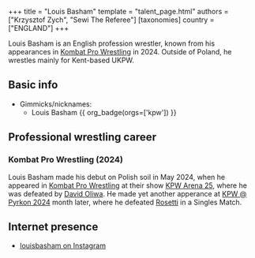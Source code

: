 +++
title = "Louis Basham"
template = "talent_page.html"
authors = ["Krzysztof Zych", "Sewi The Referee"]
[taxonomies]
country = ["ENGLAND"]
+++

Louis Basham is an English profession wrestler, known from his appearances in [Kombat Pro Wrestling](@/o/kpw.md) in 2024. Outside of Poland, he wrestles mainly for Kent-based UKPW.

## Basic info

* Gimmicks/nicknames:
  - Louis Basham {{ org_badge(orgs=['kpw']) }}

## Professional wrestling career

### Kombat Pro Wrestling (2024)

Louis Basham made his debut on Polish soil in May 2024, when he appeared in [Kombat Pro Wrestling](@/o/kpw.md) at their show [KPW Arena 25](@/e/kpw/2024-05-17-kpw-arena-25.md), where he was defeated by [David Oliwa](@/w/david-oliwa.md). He made yet another apperance at [KPW @ Pyrkon 2024](@/e/kpw/2024-06-15-kpw-pyrkon-2024.md) month later, where he defeated [Rosetti](@/w/rosetti.md) in a Singles Match.

## Internet presence

* [louisbasham on Instagram](https://www.instagram.com/louisbasham/)
